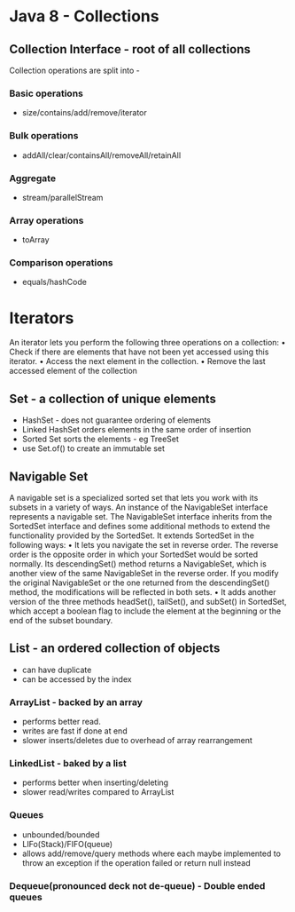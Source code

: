 # Java 8 - Collections

## Collection Interface - root of all collections
Collection operations are split into -
### Basic operations
- size/contains/add/remove/iterator

### Bulk operations
- addAll/clear/containsAll/removeAll/retainAll

### Aggregate
- stream/parallelStream

### Array operations
- toArray

### Comparison operations
- equals/hashCode

# Iterators
An iterator lets you perform the following three operations on a collection:
• Check if there are elements that have not been yet accessed using this iterator.
• Access the next element in the collection.
• Remove the last accessed element of the collection


## Set - a collection of unique elements
- HashSet - does not guarantee ordering of elements
- Linked HashSet  orders elements in the same order of insertion
- Sorted Set sorts the elements - eg TreeSet
- use Set.of() to create an immutable set

## Navigable Set
A navigable set is a specialized sorted set that lets you work with its subsets in a variety of ways. An instance
of the NavigableSet<E> interface represents a navigable set. The NavigableSet interface inherits from
the SortedSet interface and defines some additional methods to extend the functionality provided by the
SortedSet. It extends SortedSet in the following ways:
• It lets you navigate the set in reverse order. The reverse order is the opposite order
in which your SortedSet would be sorted normally. Its descendingSet() method
returns a NavigableSet, which is another view of the same NavigableSet in the
reverse order. If you modify the original NavigableSet or the one returned from the
descendingSet() method, the modifications will be reflected in both sets.
• It adds another version of the three methods headSet(), tailSet(), and subSet()
in SortedSet, which accept a boolean flag to include the element at the beginning or
the end of the subset boundary.


## List - an ordered collection of objects
- can have duplicate
- can be accessed by the index

### ArrayList - backed by an array
- performs better read. 
- writes are fast if done at end
- slower inserts/deletes due to overhead of array rearrangement

### LinkedList - baked by a list
- performs better when inserting/deleting
- slower read/writes compared to ArrayList


### Queues 
- unbounded/bounded
- LIFo(Stack)/FIFO(queue)
- allows add/remove/query methods where each maybe implemented to throw an exception if the operation failed or return null instead

### Dequeue(pronounced deck not de-queue) - Double ended queues
 
